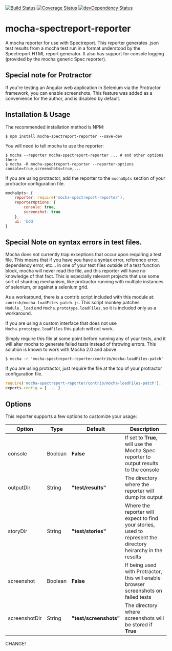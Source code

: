 [![Build Status](https://travis-ci.org/jj4th/mocha-spectreport-reporter.svg?branch=master)](https://travis-ci.org/jj4th/mocha-spectreport-reporter) [![Coverage Status](https://coveralls.io/repos/github/jj4th/mocha-spectreport-reporter/badge.svg?branch=master)](https://coveralls.io/github/jj4th/mocha-spectreport-reporter?branch=master) [![devDependency Status](https://david-dm.org/jj4th/mocha-spectreport-reporter/dev-status.svg)](https://david-dm.org/jj4th/mocha-spectreport-reporter#info=devDependencies)

# mocha-spectreport-reporter
A mocha reporter for use with Spectreport.  This reporter generates .json test results from a mocha test run in a format understood by the Spectreport HTML report generator.  It also has support for console logging (provided by the mocha generic Spec reporter).

## Special note for Protractor
If you're testing an Angular web application in Selenium via the Protractor framework, you can enable screenshots.  This feature was added as a convenience for the author, and is disabled by default.

## Installation & Usage
The recommended installation method is NPM:

```shell
$ npm install mocha-spectreport-reporter --save-dev
```

You will need to tell mocha to use the reporter:
```shell
$ mocha --reporter mocha-spectreport-reporter ... # and other options there
$ mocha -R mocha-spectreport-reporter --reporter-options console=true,screenshots=true,...
```

If you are using protractor, add the reporter to the `mochaOpts` section of your protractor configuration file.
```javascript
mochaOpts: {
    reporter: require('mocha-spectreport-reporter'),
    reporterOptions: {
        console: true,
        screenshot: true
    },
    ui: 'bdd'
}
```

## Special Note on syntax errors in test files.
Mocha does not currently trap exceptions that occur upon requiring a test file.  This means that if you have you have a syntax error, reference error, dependency error, etc... in one of your test files outside of a test function block, mocha will never read the file, and this reporter will have no knowledge of that fact.  This is especially relevant projects that use some sort of sharding mechanism, like protractor running with multiple instances of selenium, or against a selenium grid.

As a workaround, there is a contrib script included with this module at: `contrib/mocha-loadFiles-patch.js`.  This script monkey patches `Module._load` and `Mocha.prototype.loadFiles`, so it is included only as a workaround.

If you are using a custom interface that does not use `Mocha.prototype.loadFiles` this patch will not work.

Simply require this file at some point before running any of your tests, and it will alter mocha to generate failed tests instead of throwing errors.  This solution is known to work with Mocha 2.0 and above.

```shell
$ mocha -r 'mocha-spectreport-reporter/contrib/mocha-loadFiles-patch'
```

If you are using protractor, just require the file at the top of your protractor configuration file.

```javascript
require('mocha-spectreport-reporter/contrib/mocha-loadFiles-patch');
exports.config = { ... }
```

## Options
This reporter supports a few options to customize your usage:

| Option | Type | Default | Description |
| --- | --- | --- | --- |
| console | Boolean | **False** | If set to **True**, will use the Mocha Spec reporter to output results to the console |
| outputDir | String | **"test/results"** | The directory where the reporter will dump its output |
| storyDir | String | **"test/stories"** | Where the reporter will expect to find your stories, used to represent the directory heirarchy in the results |
| screenshot | Boolean | **False** | If being used with Protractor, this will enable browser screenshots on failed tests |
| screenshotDir | String | **"test/screenshots"** | The directory where screenshots will be stored if **True** |

CHANGE!
